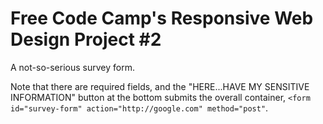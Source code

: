 # Free Code Camp's Responsive Web Design Project #2
A not-so-serious survey form.

Note that there are required fields, and the "HERE...HAVE MY SENSITIVE INFORMATION" button at the bottom submits the overall container, `<form id="survey-form" action="http://google.com" method="post"`. 

